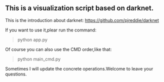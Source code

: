 ## This is a visualization script based on darknet.

This is the introduction about darknet: https://github.com/pjreddie/darknet

If you want to use it,plear run the command:
> python app.py

Of course you can also use the CMD order,like that:
> python main_cmd.py

Sometimes I will update the concrete operations.Welcome to leave your questions.
